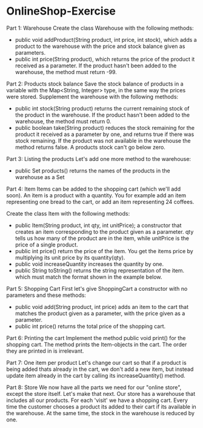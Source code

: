 # OnlineShop-Exercise

Part 1: Warehouse
Create the class Warehouse with the following methods:
   - public void addProduct(String product, int price, int stock), which adds a product to the warehouse with the price and stock balance given as parameters.
   - public int price(String product), which returns the price of the product it received as a parameter. If the product hasn't been added to the warehouse, the method must return -99.

Part 2: Products stock balance
Save the stock balance of products in a variable with the Map<String, Integer> type, in the same way the prices were stored. Supplement the warehouse with the following methods:
   - public int stock(String product) returns the current remaining stock of the product in the warehouse. If the product hasn't been added to the warehouse, the method must return 0.
   - public boolean take(String product) reduces the stock remaining for the product it received as a parameter by one, and returns true if there was stock remaining. If the product was not available in the warehouse the method returns false. A products stock can't go below zero.

Part 3: Listing the products
Let's add one more method to the warehouse:
   - public Set<String> products() returns the names of the products in the warehouse as a Set

Part 4: Item
Items can be added to the shopping cart (which we'll add soon). An item is a product with a quantity. You for example add an item representing one bread to the cart, or add an item representing 24 coffees.

Create the class Item with the following methods:
   - public Item(String product, int qty, int unitPrice); a constructor that creates an item corresponding to the product given as a parameter. qty tells us how many of the product are in the item, while unitPrice is the price of a single product.
   - public int price() return the price of the item. You get the items price by multiplying its unit price by its quantity(qty).
   - public void increaseQuantity increases the quantity by one.
   - public String toString() returns the string representation of the item. which must match the format shown in the example below.

Part 5: Shopping Cart
First let's give ShoppingCart a constructor with no parameters and these methods:
   - public void add(String product, int price) adds an item to the cart that matches the product given as a parameter, with the price given as a parameter.
   - public int price() returns the total price of the shopping cart.

Part 6: Printing the cart
Implement the method public void print() for the shopping cart. The method prints the Item-objects in the cart. The order they are printed in is irrelevant.

Part 7: One item per product
Let's change our cart so that if a product is being added thats already in the cart, we don't add a new item, but instead update item already in the cart by calling its increaseQuantity() method.

Part 8: Store
We now have all the parts we need for our "online store", except the store itself. Let's make that next. Our store has a warehouse that includes all our products. For each 'visit' we have a shopping cart. Every time the customer chooses a product its added to their cart if its available in the warehouse. At the same time, the stock in the warehouse is reduced by one.
